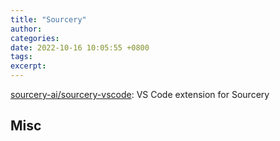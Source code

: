 ```yaml
---
title: "Sourcery"
author: 
categories: 
date: 2022-10-16 10:05:55 +0800
tags: 
excerpt: 
---
```



[sourcery-ai/sourcery-vscode](https://github.com/sourcery-ai/sourcery-vscode): VS Code extension for Sourcery











## Misc






